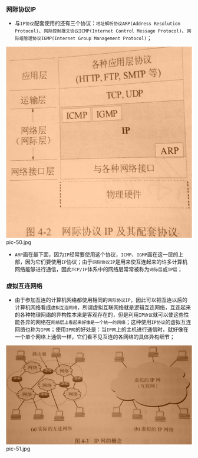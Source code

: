 ### 网际协议IP
+ 与`IP协议`配套使用的还有三个协议：`地址解析协议ARP(Address Resolution Protocol)`、`网际控制报文协议ICMP(Internet Control Message Protocol)`、`网际组管理协议IGMP(Internet Group Management Protocol)`；

![image](https://github.com/ningbaoqi/ComputerNetWork/blob/master/gif/pic-50.jpg)   pic-50.jpg

+ `ARP`画在最下面，因为`IP`经常要使用这个协议，`ICMP`、`IGMP`画在这一层的上部，因为它们要使用`IP`协议；由于`网际协议IP`是用来使互连起来的许多计算机网络能够进行通信，因此`TCP/IP`体系中的网络层常常被称为`网际层`或`IP层`；

### 虚拟互连网络
+ 由于参加互连的计算机网络都使用相同的`网际协议IP`，因此可以把互连以后的计算机网络看成`虚拟互连网络`，所谓虚拟互联网络就是逻辑互连网络，互连起来的各种物理网络的异构性本来是客观存在的，但是利用`IP协议`就可以使这些性能各异的网络在`网络层上看起来好像是一个统一的网络`；这种使用`IP协议`的虚拟互连网络也称为`IP网`；使用`IP网`的好处是：当`IP网`上的主机进行通信时，就好像在一个单个网络上通信一样，它们看不见互连的各网络的具体异构细节；

![image](https://github.com/ningbaoqi/ComputerNetWork/blob/master/gif/pic-51.jpg)   pic-51.jpg
